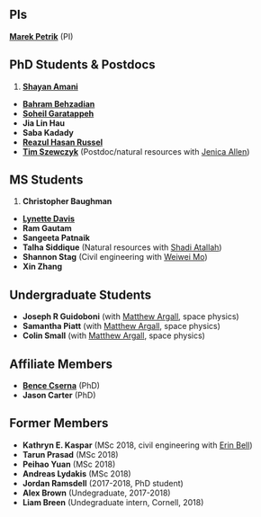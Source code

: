 ## PIs

[**Marek Petrik**](http://cs.unh.edu/~mpetrik) (PI)

## PhD Students & Postdocs

1. [**Shayan Amani**](https://shayanamani.com/) 
* [**Bahram Behzadian**](https://scholar.google.com/citations?user=Kp27oZ0AAAAJ&hl=en)
* [**Soheil Garatappeh**](http://www.cs.unh.edu/~sg1147/)
* **Jia Lin Hau**
* **Saba Kadady**
* [**Reazul Hasan Russel**](http://cs.unh.edu/~rr1042/reazul.html) 
* [**Tim Szewczyk**](https://scholar.google.com/citations?user=cS4sYDAAAAAJ&hl=en) (Postdoc/natural resources with [Jenica Allen](https://scholar.google.com/citations?user=fSoN2iYAAAAJ&hl=en))

## MS Students

1. **Christopher Baughman** 
* [**Lynette Davis**](https://ccom.unh.edu/user/ldavis)
* **Ram Gautam**
* **Sangeeta Patnaik**
* **Talha Siddique** (Natural resources with [Shadi Atallah](https://colsa.unh.edu/person/shadi-s-atallah))
* **Shannon Stag** (Civil engineering with [Weiwei Mo](https://ceps.unh.edu/person/weiwei-mo))
* **Xin Zhang**

## Undergraduate Students

* **Joseph R Guidoboni** (with [Matthew Argall](https://mypages.unh.edu/argallmr/bio), space physics)
* **Samantha Piatt** (with [Matthew Argall](https://mypages.unh.edu/argallmr/bio), space physics)
* **Colin Small** (with [Matthew Argall](https://mypages.unh.edu/argallmr/bio), space physics)

## Affiliate Members

* [**Bence Cserna**](http://www.cs.unh.edu/bence/) (PhD)
* **Jason Carter** (PhD)

## Former Members

* **Kathryn E. Kaspar** (MSc 2018, civil engineering with [Erin Bell](https://ceps.unh.edu/person/erin-bell))
* **Tarun Prasad** (MSc 2018)
* **Peihao Yuan** (MSc 2018)
* **Andreas Lydakis** (MSc 2018)
* **Jordan Ramsdell** (2017-2018, PhD student)
* **Alex Brown** (Undegraduate, 2017-2018)
* **Liam Breen** (Undegraduate intern, Cornell, 2018)
